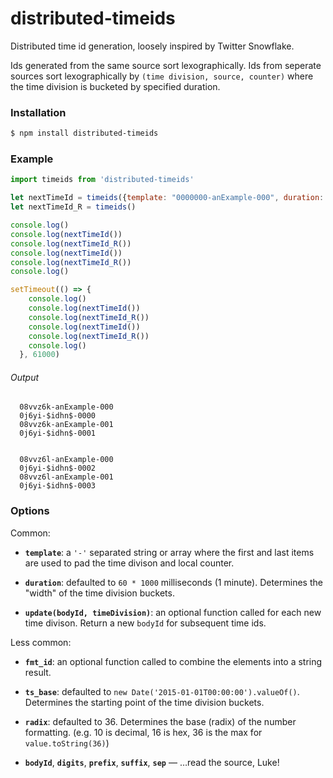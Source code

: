# distributed-timeids

Distributed time id generation, loosely inspired by Twitter Snowflake.

Ids generated from the same source sort lexographically. Ids from seperate
sources sort lexographically by `(time division, source, counter)` where the
time division is bucketed by specified duration.


### Installation

```bash
$ npm install distributed-timeids
```

### Example

```javascript
import timeids from 'distributed-timeids'

let nextTimeId = timeids({template: "0000000-anExample-000", duration: 60*1000})
let nextTimeId_R = timeids()

console.log()
console.log(nextTimeId())
console.log(nextTimeId_R())
console.log(nextTimeId())
console.log(nextTimeId_R())
console.log()

setTimeout(() => {
    console.log()
    console.log(nextTimeId())
    console.log(nextTimeId_R())
    console.log(nextTimeId())
    console.log(nextTimeId_R())
    console.log()
  }, 61000)

```

###### Output

```text
  08vvz6k-anExample-000
  0j6yi-$idhn$-0000
  08vvz6k-anExample-001
  0j6yi-$idhn$-0001


  08vvz6l-anExample-000
  0j6yi-$idhn$-0002
  08vvz6l-anExample-001
  0j6yi-$idhn$-0003
```

### Options

Common:

- **`template`**:
  a `'-'` separated string or array where the first and last
  items are used to pad the time divison and local counter.

- **`duration`**:
  defaulted to `60 * 1000` milliseconds (1 minute).
  Determines the "width" of the time division buckets.

- **`update(bodyId, timeDivision)`**:
  an optional function called for each new time divison.
  Return a new `bodyId` for subsequent time ids.

Less common:

- **`fmt_id`**:
  an optional function called to combine the elements into a string result.

- **`ts_base`**:
  defaulted to `new Date('2015-01-01T00:00:00').valueOf()`.
  Determines the starting point of the time division buckets.

- **`radix`**:
  defaulted to 36. Determines the base (radix) of the number formatting.
  (e.g. 10 is decimal, 16 is hex, 36 is the max for `value.toString(36)`)

- **`bodyId`**, **`digits`**, **`prefix`**, **`suffix`**, **`sep`**
  — …read the source, Luke!
